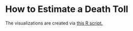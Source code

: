 # How to Estimate a Death Toll

The visualizations are created via [this R script.](https://github.com/PerplexCity/Death_Toll/blob/master/smith_toll.R)

